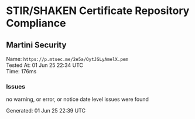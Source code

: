 # STIR/SHAKEN Certificate Repository Compliance

## Martini Security

Name: `https://p.mtsec.me/2e5a/OytJSLyAmelX.pem`\
Tested At: 01 Jun 25 22:34 UTC\
Time: 176ms

### Issues

no warning, or error, or notice date level issues were found

Generated: 01 Jun 25 22:39 UTC